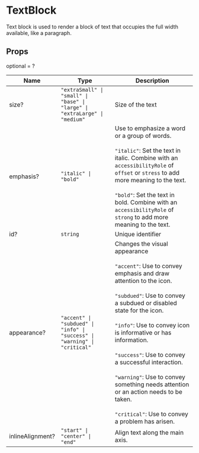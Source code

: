 # TextBlock

Text block is used to render a block of text that occupies the full width available, like a paragraph.

## Props

optional = ?

| Name             | Type                                                                                                      | Description                                                                                                                                                                                                                                                                                                                                                                                                                                                                                                                                                           |
| ---------------- | --------------------------------------------------------------------------------------------------------- | --------------------------------------------------------------------------------------------------------------------------------------------------------------------------------------------------------------------------------------------------------------------------------------------------------------------------------------------------------------------------------------------------------------------------------------------------------------------------------------------------------------------------------------------------------------------- |
| size?            | <code>"extraSmall" &#124; "small" &#124; "base" &#124; "large" &#124; "extraLarge" &#124; "medium"</code> | Size of the text                                                                                                                                                                                                                                                                                                                                                                                                                                                                                                                                                      |
| emphasis?        | <code>"italic" &#124; "bold"</code>                                                                       | Use to emphasize a word or a group of words.<br /><br /><code>"italic"</code>: Set the text in italic. Combine with an `accessibilityRole` of `offset` or `stress` to add more meaning to the text.<br /><br /><code>"bold"</code>: Set the text in bold. Combine with an `accessibilityRole` of `strong` to add more meaning to the text.                                                                                                                                                                                                                            |
| id?              | <code>string</code>                                                                                       | Unique identifier                                                                                                                                                                                                                                                                                                                                                                                                                                                                                                                                                     |
| appearance?      | <code>"accent" &#124; "subdued" &#124; "info" &#124; "success" &#124; "warning" &#124; "critical"</code>  | Changes the visual appearance<br /><br /><code>"accent"</code>: Use to convey emphasis and draw attention to the icon.<br /><br /><code>"subdued"</code>: Use to convey a subdued or disabled state for the icon.<br /><br /><code>"info"</code>: Use to convey icon is informative or has information.<br /><br /><code>"success"</code>: Use to convey a successful interaction.<br /><br /><code>"warning"</code>: Use to convey something needs attention or an action needs to be taken.<br /><br /><code>"critical"</code>: Use to convey a problem has arisen. |
| inlineAlignment? | <code>"start" &#124; "center" &#124; "end"</code>                                                         | Align text along the main axis.                                                                                                                                                                                                                                                                                                                                                                                                                                                                                                                                       |
